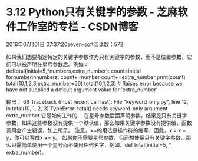 
# 3.12 Python只有关键字的参数 -  芝麻软件工作室的专栏 - CSDN博客


2016年07月01日 07:37:20[seven-soft](https://me.csdn.net/softn)阅读数：572


如果我们想要指定特定的关键字参数作为只有关键字的参数，而不是位置参数，它们可以被声明在星号参数后。例如：deftotal(initial=5,*numbers,extra_number):
count=initial
fornumberinnumbers:
count+=number
count+=extra_number
print(count)
total(10,1,2,3,extra_number=50)
total(10,1,2,3)
\# Raises error because we have not supplied a default argument value for 'extra_number'

输出：
66
Traceback (most recent call last):
File "keyword_only.py", line 12, in <module>
total(10, 1, 2, 3)
TypeError: total() needs keyword-only argument extra_number
它是如何工作的：
在星号参数后面声明参数，结果是只有关键字参数，如果这些参数没有提供一个默认值，那么如果关键字参数没有提供值，函数调用会产生错误，如上所示。
注意，+=的用法是操作符的缩写，因此，x = x + y，你可以写成x += y。
如果你不需要星号参数，但还想使用只有关键字参数，那么只需简单使用一个星号而不使用任何名字，例如，def total(initial=5, *, extra_number)。

